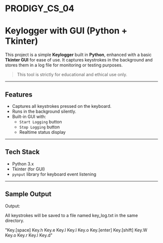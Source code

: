 # PRODIGY_CS_04
# Keylogger with GUI (Python + Tkinter)

This project is a simple **Keylogger** built in **Python**, enhanced with a basic **Tkinter GUI** for ease of use. It captures keystrokes in the background and stores them in a log file for monitoring or testing purposes.

> This tool is strictly for educational and ethical use only.

---

## Features

- Captures all keystrokes pressed on the keyboard.
- Runs in the background silently.
- Built-in GUI with:
  - `Start Logging` button
  - `Stop Logging` button
  - Realtime status display

---

## Tech Stack

- Python 3.x  
- Tkinter (for GUI)  
- `pynput` library for keyboard event listening

---

## Sample Output

Output:

All keystrokes will be saved to a file named key_log.txt in the same directory.

"Key.[space]
Key.h
Key.e
Key.l
Key.l
Key.o
Key.[enter]
Key.[shift]
Key.W
Key.o
Key.r
Key.l
Key.d"
